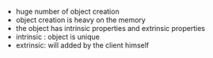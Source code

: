 - huge number of object creation
- object creation is heavy on the memory
- the object has intrinsic properties and extrinsic properties
- intrinsic : object is unique
- extrinsic: will added by the client himself
